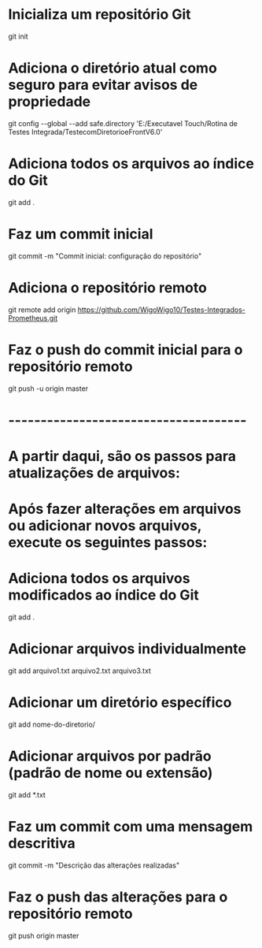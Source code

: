 # Inicializa um repositório Git
git init

# Adiciona o diretório atual como seguro para evitar avisos de propriedade
git config --global --add safe.directory 'E:/Executavel Touch/Rotina de Testes Integrada/TestecomDiretorioeFrontV6.0'

# Adiciona todos os arquivos ao índice do Git
git add .

# Faz um commit inicial
git commit -m "Commit inicial: configuração do repositório"

# Adiciona o repositório remoto
git remote add origin https://github.com/WigoWigo10/Testes-Integrados-Prometheus.git

# Faz o push do commit inicial para o repositório remoto
git push -u origin master

# -------------------------------------
# A partir daqui, são os passos para atualizações de arquivos:

# Após fazer alterações em arquivos ou adicionar novos arquivos, execute os seguintes passos:

# Adiciona todos os arquivos modificados ao índice do Git
git add .

# Adicionar arquivos individualmente
git add arquivo1.txt arquivo2.txt arquivo3.txt

# Adicionar um diretório específico
git add nome-do-diretorio/

# Adicionar arquivos por padrão (padrão de nome ou extensão)
git add *.txt

# Faz um commit com uma mensagem descritiva
git commit -m "Descrição das alterações realizadas"

# Faz o push das alterações para o repositório remoto
git push origin master
